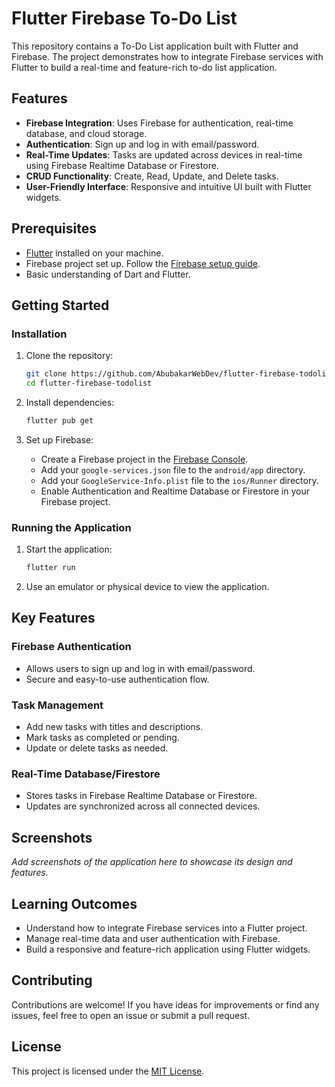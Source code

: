 # Flutter Firebase To-Do List

This repository contains a To-Do List application built with Flutter and Firebase. The project demonstrates how to integrate Firebase services with Flutter to build a real-time and feature-rich to-do list application.

## Features

- **Firebase Integration**: Uses Firebase for authentication, real-time database, and cloud storage.
- **Authentication**: Sign up and log in with email/password.
- **Real-Time Updates**: Tasks are updated across devices in real-time using Firebase Realtime Database or Firestore.
- **CRUD Functionality**: Create, Read, Update, and Delete tasks.
- **User-Friendly Interface**: Responsive and intuitive UI built with Flutter widgets.

## Prerequisites

- [Flutter](https://flutter.dev/docs/get-started/install) installed on your machine.
- Firebase project set up. Follow the [Firebase setup guide](https://firebase.google.com/docs/flutter/setup).
- Basic understanding of Dart and Flutter.

## Getting Started

### Installation

1. Clone the repository:

   ```bash
   git clone https://github.com/AbubakarWebDev/flutter-firebase-todolist.git
   cd flutter-firebase-todolist
   ```

2. Install dependencies:

   ```bash
   flutter pub get
   ```

3. Set up Firebase:

   - Create a Firebase project in the [Firebase Console](https://console.firebase.google.com/).
   - Add your `google-services.json` file to the `android/app` directory.
   - Add your `GoogleService-Info.plist` file to the `ios/Runner` directory.
   - Enable Authentication and Realtime Database or Firestore in your Firebase project.

### Running the Application

1. Start the application:

   ```bash
   flutter run
   ```

2. Use an emulator or physical device to view the application.

## Key Features

### Firebase Authentication

- Allows users to sign up and log in with email/password.
- Secure and easy-to-use authentication flow.

### Task Management

- Add new tasks with titles and descriptions.
- Mark tasks as completed or pending.
- Update or delete tasks as needed.

### Real-Time Database/Firestore

- Stores tasks in Firebase Realtime Database or Firestore.
- Updates are synchronized across all connected devices.

## Screenshots

_Add screenshots of the application here to showcase its design and features._

## Learning Outcomes

- Understand how to integrate Firebase services into a Flutter project.
- Manage real-time data and user authentication with Firebase.
- Build a responsive and feature-rich application using Flutter widgets.

## Contributing

Contributions are welcome! If you have ideas for improvements or find any issues, feel free to open an issue or submit a pull request.

## License

This project is licensed under the [MIT License](LICENSE).
